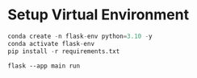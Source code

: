 # Setup Virtual Environment

```python
conda create -n flask-env python=3.10 -y
conda activate flask-env
pip install -r requirements.txt
```

```
flask --app main run
```